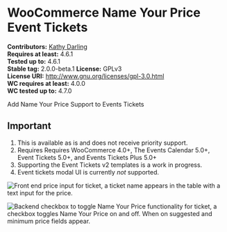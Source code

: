 # WooCommerce Name Your Price Event Tickets #

**Contributors:** [Kathy Darling](https://profiles.wordpress.org/helgatheviking)  
**Requires at least:** 4.6.1      
**Tested up to:** 4.6.1      
**Stable tag:** 2.0.0-beta.1
**License:** GPLv3      
**License URI:** http://www.gnu.org/licenses/gpl-3.0.html      
**WC requires at least:** 4.0.0      
**WC tested up to:** 4.7.0     

Add Name Your Price Support to Events Tickets

## Important ##

1. This is available as is and does not receive priority support.
2. Requires Requires WooCommerce 4.0+, The Events Calendar 5.0+, Event Tickets 5.0+, and Events Tickets Plus 5.0+
3. Supporting the Event Tickets v2 templates is a work in progress.
4. Event tickets modal UI is currently _not_ supported.

![Front end price input for ticket, a ticket name appears in the table with a text input for the price.](https://user-images.githubusercontent.com/507025/99322524-56cf5600-282d-11eb-8c48-896f73eb14d9.png "Front end price input for ticket")

![Backend checkbox to toggle Name Your Price functionality for ticket, a checkbox toggles Name Your Price on and off. When on suggested and minimum price fields appear.](https://user-images.githubusercontent.com/507025/99322461-38695a80-282d-11eb-845d-30dbaa69ebb8.png "Backend checkbox to toggle Name Your Price functionality for ticket")
